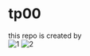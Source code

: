 # tp00
this repo is created by  
![1](https://github.com/USERNAMA44454/tp00/assets/151681408/d8cd900d-ab77-450f-88cb-147dbba4aae1)
![2](https://github.com/USERNAMA44454/tp00/assets/151681408/85615ddc-e343-46d4-95bb-c3dd13ca2fb2)
